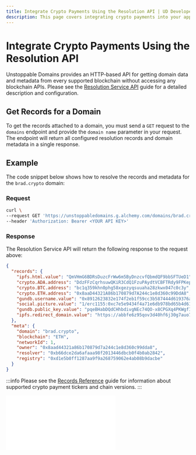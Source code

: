 ```yaml
---
title: Integrate Crypto Payments Using the Resolution API | UD Developer Portal
description: This page covers integrating crypto payments into your applications using Unstoppable Domains Resolution Service API.
---
```


# Integrate Crypto Payments Using the Resolution API

Unstoppable Domains provides an HTTP-based API for getting domain data and metadata from every supported blockchain without accessing any blockchain APIs. Please see the [Resolution Service API](/developer-toolkit/resolution-integration-methods/resolution-service/overview.md) guide for a detailed description and configuration.

## Get Records for a Domain

To get the records attached to a domain, you must send a `GET` request to the `domains` endpoint and provide the `domain name` parameter in your request. The endpoint will return all configured resolution records and domain metadata in a single response.

## Example

The code snippet below shows how to resolve the records and metadata for the `brad.crypto` domain:

### Request

```bash
curl \
--request GET 'https://unstoppabledomains.g.alchemy.com/domains/brad.crypto' \
--header 'Authorization: Bearer <YOUR API KEY>'
```

### Response

The Resolution Service API will return the following response to the request above:

```json
{
  "records": {
    "ipfs.html.value": "QmVHmG6BDRsDuzcFrWw6m5ByDnzcvfQbmdQF9bbSFTUeD1",
    "crypto.ADA.address": "DdzFFzCqrhsuwQKiR3CdQ1FzuPAydtVCBFTRdy9FPKepAHEoXCee2qrio975M4cEbqYwZBsWJTNyrJ8NLJmAReSwAakQEHWBEd2HvSS7",
    "crypto.BTC.address": "bc1q359khn0phg58xgezyqsuuaha28zkwx047c0c3y",
    "crypto.ETH.address": "0x8aaD44321A86b170879d7A244c1e8d360c99DdA8",
    "gundb.username.value": "0x8912623832e174f2eb1f59cc3b587444d619376ad5bf10070e937e0dc22b9ffb2e3ae059e6ebf729f87746b2f71e5d88ec99c1fb3c7c49b8617e2520d474c48e1c",
    "social.picture.value": "1/erc1155:0xc7e5e9434f4a71e6db978bd65b4d61d3593e5f27/14317",
    "gundb.public_key.value": "pqeBHabDQdCHhbdivgNEc74QO-x8CPGXq4PKWgfIzhY.7WJR5cZFuSyh1bFwx0GWzjmrim0T5Y6Bp0SSK0im3nI",
    "ipfs.redirect_domain.value": "https://abbfe6z95qov3d40hf6j30g7auo7afhp.mypinata.cloud/ipfs/Qme54oEzRkgooJbCDr78vzKAWcv6DDEZqRhhDyDtzgrZP6"
  },
  "meta": {
    "domain": "brad.crypto",
    "blockchain": "ETH",
    "networkId": 1,
    "owner": "0x8aad44321a86b170879d7a244c1e8d360c99dda8",
    "resolver": "0xb66dce2da6afaaa98f2013446dbcb0f4b0ab2842",
    "registry": "0xd1e5b0ff1287aa9f9a268759062e4ab08b9dacbe"
  }
}
```

:::info
Please see the [Records Reference](/developer-toolkit/reference/records-reference.md) guide for information about supported crypto payment tickers and chain versions.
:::

<embed src="/snippets/_discord.md" />
